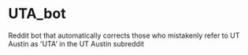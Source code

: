 # UTA_bot
Reddit bot that automatically corrects those who mistakenly refer to UT Austin as 'UTA' in the UT Austin subreddit
